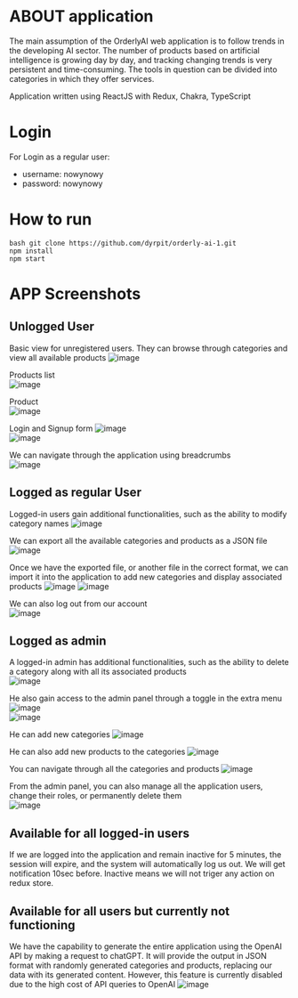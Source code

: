 # ABOUT application
The main assumption of the OrderlyAI web application is to follow trends in the developing AI sector. The number of products based on artificial intelligence is growing day by day, and tracking changing trends is very persistent and time-consuming. The tools in question can be divided into categories in which they offer services.

Application written using ReactJS with Redux, Chakra, TypeScript

# Login

For Login as a regular user:
- username: nowynowy
- password: nowynowy

# How to run

```
bash git clone https://github.com/dyrpit/orderly-ai-1.git
npm install
npm start
```

# APP Screenshots 

## Unlogged User
Basic view for unregistered users. They can browse through categories and view all available products
![image](https://github.com/rafal19987/orderly-ai-1/assets/6312438/1829556a-4a75-488b-84f3-bdcbc1f9ce19)

Products list
<br />
![image](https://github.com/rafal19987/orderly-ai-1/assets/6312438/add9ec9e-606e-4cae-98b6-6a7b34055262)

Product
<br />
![image](https://github.com/rafal19987/orderly-ai-1/assets/6312438/2bd6a8d1-cf88-421c-9b86-9e3b389dc80c)

Login and Signup form
![image](https://github.com/rafal19987/orderly-ai-1/assets/6312438/db13e190-33af-4c20-af58-3255bc8cc165)
<br/>
![image](https://github.com/rafal19987/orderly-ai-1/assets/6312438/5fe40aaa-8174-4918-b4f1-5984400edabf)

We can navigate through the application using breadcrumbs
<br />
![image](https://github.com/rafal19987/orderly-ai-1/assets/6312438/548a27e8-0a6d-4126-a007-deae74553991)

## Logged as regular User
Logged-in users gain additional functionalities, such as the ability to modify category names
![image](https://github.com/rafal19987/orderly-ai-1/assets/6312438/d547e3fc-4eb1-49dc-8e7a-fc6e2e16509e)

We can export all the available categories and products as a JSON file
![image](https://github.com/rafal19987/orderly-ai-1/assets/6312438/859fdb0a-b26e-4008-af39-cff7971a7d9b)

Once we have the exported file, or another file in the correct format, we can import it into the application to add new categories and display associated products
![image](https://github.com/rafal19987/orderly-ai-1/assets/6312438/c5650ba3-e68d-42ba-bff0-526e6ccf5ae7)
![image](https://github.com/rafal19987/orderly-ai-1/assets/6312438/ee2945be-f321-4b73-9c92-1b81e4735d13)

We can also log out from our account
<br/>
![image](https://github.com/rafal19987/orderly-ai-1/assets/6312438/57da8c21-1f37-44bc-972b-06e24762ff94)

## Logged as admin
A logged-in admin has additional functionalities, such as the ability to delete a category along with all its associated products
<br/>
![image](https://github.com/rafal19987/orderly-ai-1/assets/6312438/12edf8a0-1942-4b8f-b8e5-e3035bf1d9f0)

He also gain access to the admin panel through a toggle in the extra menu
<br/>
![image](https://github.com/rafal19987/orderly-ai-1/assets/6312438/87ce9c4c-61c3-4b18-90a3-b70aaa8e0648)
<br/>
![image](https://github.com/rafal19987/orderly-ai-1/assets/6312438/e57608ee-7ef5-4bf8-8805-25bab2b6eb85)

He can add new categories
![image](https://github.com/rafal19987/orderly-ai-1/assets/6312438/04bb2bb4-e392-40e1-9fda-ec286cee0fb3)


He can also add new products to the categories
![image](https://github.com/rafal19987/orderly-ai-1/assets/6312438/acb2b310-5167-4e92-af77-3b593448bda9)


You can navigate through all the categories and products
![image](https://github.com/rafal19987/orderly-ai-1/assets/6312438/f8ea291e-70fa-47c4-94b0-69bf08b5acf0)


From the admin panel, you can also manage all the application users, change their roles, or permanently delete them
<br />
![image](https://github.com/rafal19987/orderly-ai-1/assets/6312438/00a39303-92e0-4bb1-b663-a8dd0239c282)


## Available for all logged-in users
If we are logged into the application and remain inactive for 5 minutes, the session will expire, and the system will automatically log us out. We will get notification 10sec before. Inactive means we will not triger any action on redux store.


## Available for all users but currently not functioning
We have the capability to generate the entire application using the OpenAI API by making a request to chatGPT. It will provide the output in JSON format with randomly generated categories and products, replacing our data with its generated content. However, this feature is currently disabled due to the high cost of API queries to OpenAI
![image](https://github.com/rafal19987/orderly-ai-1/assets/6312438/d64e5e0b-39cc-48f8-a9ce-7edffd0cb531)

